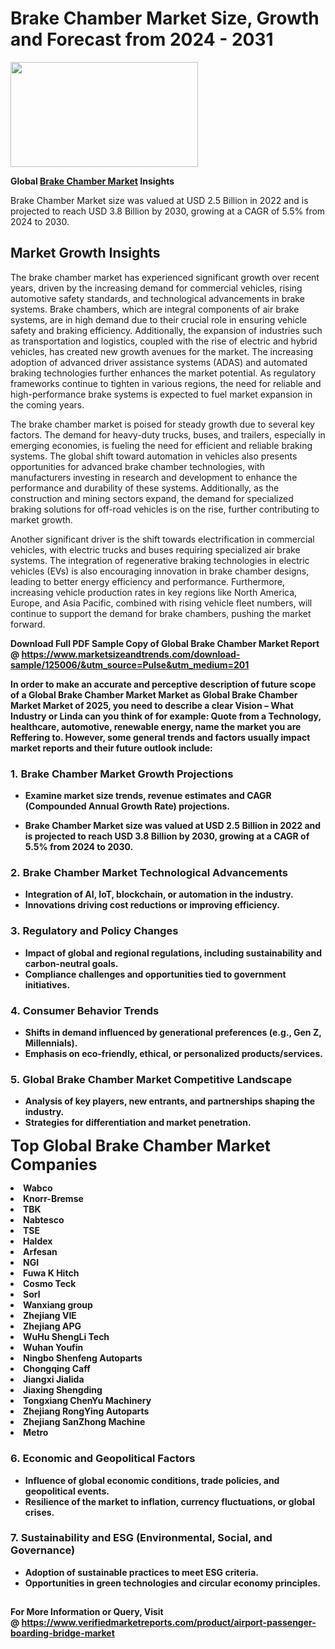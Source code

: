 <H1>Brake Chamber Market Size, Growth and Forecast from 2024 - 2031</H1><img class="aligncenter size-medium wp-image-584254" src="https://thirdeyenews.in/wp-content/uploads/2024/09/Global-Market-Research-300x168.jpeg" alt="" width="300" height="168" /><p><strong>Global&nbsp;<a href="https://www.marketsizeandtrends.com/download-sample/125006/&amp;utm_source=Pulse&amp;utm_medium=201">Brake Chamber Market</a> Insights</strong></p><p>Brake Chamber Market size was valued at USD 2.5 Billion in 2022 and is projected to reach USD 3.8 Billion by 2030, growing at a CAGR of 5.5% from 2024 to 2030.</p><p><h2>Market Growth Insights</h2> <p>The brake chamber market has experienced significant growth over recent years, driven by the increasing demand for commercial vehicles, rising automotive safety standards, and technological advancements in brake systems. Brake chambers, which are integral components of air brake systems, are in high demand due to their crucial role in ensuring vehicle safety and braking efficiency. Additionally, the expansion of industries such as transportation and logistics, coupled with the rise of electric and hybrid vehicles, has created new growth avenues for the market. The increasing adoption of advanced driver assistance systems (ADAS) and automated braking technologies further enhances the market potential. As regulatory frameworks continue to tighten in various regions, the need for reliable and high-performance brake systems is expected to fuel market expansion in the coming years.</p> <p><strong></strong></p> <p>The brake chamber market is poised for steady growth due to several key factors. The demand for heavy-duty trucks, buses, and trailers, especially in emerging economies, is fueling the need for efficient and reliable braking systems. The global shift toward automation in vehicles also presents opportunities for advanced brake chamber technologies, with manufacturers investing in research and development to enhance the performance and durability of these systems. Additionally, as the construction and mining sectors expand, the demand for specialized braking solutions for off-road vehicles is on the rise, further contributing to market growth.</p> <p>Another significant driver is the shift towards electrification in commercial vehicles, with electric trucks and buses requiring specialized air brake systems. The integration of regenerative braking technologies in electric vehicles (EVs) is also encouraging innovation in brake chamber designs, leading to better energy efficiency and performance. Furthermore, increasing vehicle production rates in key regions like North America, Europe, and Asia Pacific, combined with rising vehicle fleet numbers, will continue to support the demand for brake chambers, pushing the market forward.</p> <p><strong></p><p><span class=""><strong>Download Full PDF Sample Copy of Global Brake Chamber Market Report</strong> @ <a href="https://www.marketsizeandtrends.com/download-sample/125006/&amp;utm_source=Pulse&amp;utm_medium=201" target="_blank">https://www.marketsizeandtrends.com/download-sample/125006/&amp;utm_source=Pulse&amp;utm_medium=201</a></span></p><p>In order to make an accurate and perceptive description of future scope of a Global&nbsp;Brake Chamber Market Market as Global&nbsp;Brake Chamber Market Market of 2025, you need to describe a clear Vision &ndash; What Industry or Linda can you think of for example: Quote from a Technology, healthcare, automotive, renewable energy, name the market you are Reffering to. However, some general trends and factors usually impact market reports and their future outlook include:</p><h3>1.&nbsp;<strong>Brake Chamber Market Growth Projections</strong></h3><ul><li>Examine market size trends, revenue estimates and CAGR (Compounded Annual Growth Rate) projections.</li><li><p>Brake Chamber Market size was valued at USD 2.5 Billion in 2022 and is projected to reach USD 3.8 Billion by 2030, growing at a CAGR of 5.5% from 2024 to 2030.</p></li></ul><h3>2.&nbsp;<strong>Brake Chamber Market Technological Advancements</strong></h3><ul><li>Integration of AI, IoT, blockchain, or automation in the industry.</li><li>Innovations driving cost reductions or improving efficiency.</li></ul><h3>3.&nbsp;<strong>Regulatory and Policy Changes</strong></h3><ul><li>Impact of global and regional regulations, including sustainability and carbon-neutral goals.</li><li>Compliance challenges and opportunities tied to government initiatives.</li></ul><h3>4.&nbsp;<strong>Consumer Behavior Trends</strong></h3><ul><li>Shifts in demand influenced by generational preferences (e.g., Gen Z, Millennials).</li><li>Emphasis on eco-friendly, ethical, or personalized products/services.</li></ul><h3>5.&nbsp;<strong>Global Brake Chamber Market Competitive Landscape</strong></h3><ul><li>Analysis of key players, new entrants, and partnerships shaping the industry.</li><li>Strategies for differentiation and market penetration.</li></ul><p data-pm-slice="1 1 []"><span style="color: inherit; font-family: inherit; font-size: 25px;">Top Global Brake Chamber Market Companies</span></p><div class="" data-test-id=""><p><li>Wabco</li><li> Knorr-Bremse</li><li> TBK</li><li> Nabtesco</li><li> TSE</li><li> Haldex</li><li> Arfesan</li><li> NGI</li><li> Fuwa K Hitch</li><li> Cosmo Teck</li><li> Sorl</li><li> Wanxiang group</li><li> Zhejiang VIE</li><li> Zhejiang APG</li><li> WuHu ShengLi Tech</li><li> Wuhan Youfin</li><li> Ningbo Shenfeng Autoparts</li><li> Chongqing Caff</li><li> Jiangxi Jialida</li><li> Jiaxing Shengding</li><li> Tongxiang ChenYu Machinery</li><li> Zhejiang RongYing Autoparts</li><li> Zhejiang SanZhong Machine</li><li> Metro</li></p></div><h3>6.&nbsp;<strong>Economic and Geopolitical Factors</strong></h3><ul><li>Influence of global economic conditions, trade policies, and geopolitical events.</li><li>Resilience of the market to inflation, currency fluctuations, or global crises.</li></ul><h3>7.&nbsp;<strong>Sustainability and ESG (Environmental, Social, and Governance)</strong></h3><ul><li>Adoption of sustainable practices to meet ESG criteria.</li><li>Opportunities in green technologies and circular economy principles.</li></ul><h2><strong style="font-size: 14px;">For More Information or Query, Visit @&nbsp;</strong><a style="background-color: #ffffff; font-size: 14px;" href="https://www.marketsizeandtrends.com/report/brake-chamber-market/" target="_blank">https://www.verifiedmarketreports.com/product/airport-passenger-boarding-bridge-market</a></h2>
